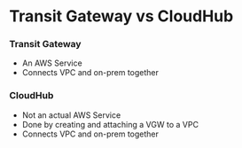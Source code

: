 # Transit Gateway vs CloudHub

### Transit Gateway
* An AWS Service
* Connects VPC and on-prem together


### CloudHub
* Not an actual AWS Service
* Done by creating and attaching a VGW to a VPC
* Connects VPC and on-prem together
